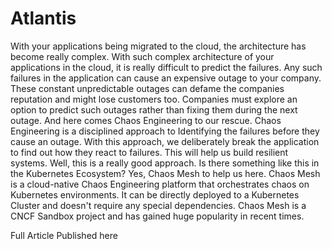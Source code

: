 # Atlantis
With your applications being migrated to the cloud, the architecture has become really complex. With such complex architecture of your applications in the cloud, it is really difficult to predict the failures. Any such failures in the application can cause an expensive outage to your company. These constant unpredictable outages can defame the companies reputation and might lose customers too. Companies must explore an option to predict such outages rather than fixing them during the next outage. And here comes Chaos Engineering to our rescue. Chaos Engineering is a disciplined approach to Identifying the failures before they cause an outage. With this approach, we deliberately break the application to find out how they react to failures. This will help us build resilient systems. Well, this is a really good approach. Is there something like this in the Kubernetes Ecosystem? Yes, Chaos Mesh to help us here. Chaos Mesh is a cloud-native Chaos Engineering platform that orchestrates chaos on Kubernetes environments. It can be directly deployed to a Kubernetes Cluster and doesn't require any special dependencies. Chaos Mesh is a CNCF Sandbox project and has gained huge popularity in recent times.

Full Article Published here 

<TBA>

